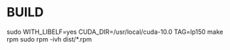 BUILD
=====

sudo WITH_LIBELF=yes CUDA_DIR=/usr/local/cuda-10.0 TAG=lp150 make rpm
sudo rpm -ivh dist/*.rpm
